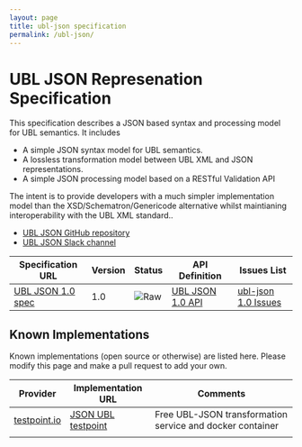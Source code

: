 ```yaml
---
layout: page
title: ubl-json specification
permalink: /ubl-json/
---
```


# UBL JSON Represenation Specification

This specification describes a JSON based syntax and processing model for UBL semantics. It includes

* A simple JSON syntax model for UBL semantics.
* A lossless transformation model between UBL XML and JSON representations.
* A simple JSON processing model based on a RESTful Validation API

The intent is to provide developers with a much simpler implementation model than the XSD/Schematron/Genericode alternative whilst maintianing interoperability with the UBL XML standard..

* [UBL JSON GitHub repository](https://github.com/ausdigital/ausdigital-json)
* [UBL JSON Slack channel](https://ausdigital.slack.com/messages/spec-json/)

| Specification URL | Version | Status | API Definition | Issues List |
| ----------------- | ------  | ------ | -------------- | ----------- |
| [UBL JSON 1.0 spec](http://ausdigital-json.readthedocs.io/) | 1.0 | ![Raw](http://rfc.unprotocols.org/spec:2/COSS/raw.svg) | [UBL JSON 1.0 API](https://app.swaggerhub.com/api/ausdigital/ausdigital-json/1.0.0)   | [ubl-json 1.0 Issues](https://github.com/ausdigital/ausdigital-json/issues)  |

## Known Implementations

Known implementations (open source or otherwise) are listed here.  Please modify this page and make a pull request to add your own.

|Provider|Implementation URL|Comments|
|--------|------------------|--------|
|[testpoint.io](http://testpoint.io/) | [JSON UBL testpoint](https://testpoint.io/json)| Free UBL-JSON transformation service and docker container|
|  |  |  |
